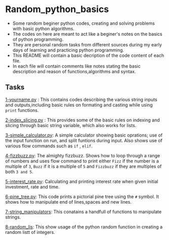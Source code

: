 # Random_python_basics
- Some random beginer python codes, creating and solving problems with basic python algorithms.
- The codes on here are meant to act like a beginer's notes on the basics of python programming.
- They are personal random tasks from different sources during my early days of learning and practicing python programming.
- This README will contain a basic decription of the code content of each file.
- In each file will contain comments like notes  stating the basic description and reason of functions,algorithms and syntax.
## Tasks
[1-yourname.py](./1-yourname.py) : This contains codes describing the various string inputs and outputs,including basic rules on
formating and casting while using `print` functions.

[2-index_slicing.py](./2-index_slicing.py) : This provides some of the basic rules on indexing and slicing through basic string variable,
which also works for lists.

[3-simple_calculator.py](./3-simple_calculator.py): A simple calculator showing basic oprations;
use of the input function on run, and split funtions during input.
Also shows use of various flow commands such as `if` , `elif`.

[4-fizzbuzz.py](./4-fizzbuzz.py): The almighty fizzbuzz. Shows how to loop through a range of numbers and uses flow command to print either
`Fizz` if the number is a multiple of `3`, `Buzz` if it is a multiple of `5` and `Fizzbuzz` if they are multiples of both `3 and 5`.

[5-interest_rate.py](./5-interest_rate.py): Calculating and printing interest rate when given initial investment, rate and time.

[6-pine_tree.py](./6-pine_tree.py): This code prints a pictorial pine tree using the `#` symbol.
It shows how to manipulate end of lines,spaces and new lines.

[7-string_manipulators](./7-string_manipulators.py): This conatains a handfull of functions to manipulate strings.

[8-random_lis](./8-random_list.py): This show usage of the python random function in creating a random listt of integers.
